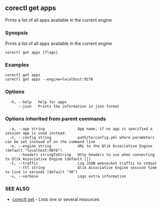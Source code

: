 ## corectl get apps

Prints a list of all apps available in the current engine

### Synopsis

Prints a list of all apps available in the current engine

```
corectl get apps [flags]
```

### Examples

```
corectl get apps
corectl get apps --engine=localhost:9276
```

### Options

```
  -h, --help   help for apps
      --json   Prints the information in json format
```

### Options inherited from parent commands

```
  -a, --app string               App name, if no app is specified a session app is used instead.
  -c, --config string            path/to/config.yml where parameters can be set instead of on the command line
  -e, --engine string            URL to the Qlik Associative Engine (default "localhost:9076")
      --headers stringToString   Http headers to use when connecting to Qlik Associative Engine (default [])
  -t, --traffic                  Log JSON websocket traffic to stdout
      --ttl string               Qlik Associative Engine session time to live in seconds (default "30")
  -v, --verbose                  Logs extra information
```

### SEE ALSO

* [corectl get](corectl_get.md)	 - Lists one or several resources

